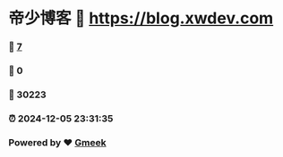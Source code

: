 # 帝少博客 :link: https://blog.xwdev.com 
### :page_facing_up: [7](https://blog.xwdev.com/tag.html) 
### :speech_balloon: 0 
### :hibiscus: 30223 
### :alarm_clock: 2024-12-05 23:31:35 
### Powered by :heart: [Gmeek](https://github.com/Meekdai/Gmeek)
